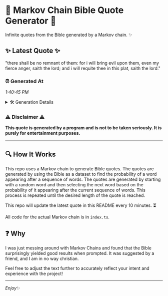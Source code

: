 # 📖 Markov Chain Bible Quote Generator 📖

Infinite quotes from the Bible generated by a Markov chain. ✨

## ✨ Latest Quote ✨
"there shall be no remnant of them: for i will bring evil upon them, even my fierce anger, saith the lord; and i will requite thee in this plat, saith the lord."

### ⏰ Generated At
*1:40:45 PM*

<details>
    <summary>🛠️ Generation Details</summary>
    <p>
        <strong>🌱 Seed:</strong> there<br>
        <strong>🔄 Iterations:</strong> 31<br>
        <strong>📜 Context History:</strong><br>[ there ]: shall<br>[ there, shall ]: be<br>[ there, shall, be ]: no<br>[ there, shall, be, no ]: remnant<br>[ there, shall, be, no, remnant ]: of<br>[ there, shall, be, no, remnant, of ]: them:<br>[ shall, be, no, remnant, of, them: ]: for<br>[ be, no, remnant, of, them:, for ]: i<br>[ no, remnant, of, them:, for, i ]: will<br>[ remnant, of, them:, for, i, will ]: bring<br>[ of, them:, for, i, will, bring ]: evil<br>[ them:, for, i, will, bring, evil ]: upon<br>[ for, i, will, bring, evil, upon ]: them,<br>[ i, will, bring, evil, upon, them, ]: even<br>[ will, bring, evil, upon, them,, even ]: my<br>[ bring, evil, upon, them,, even, my ]: fierce<br>[ evil, upon, them,, even, my, fierce ]: anger,<br>[ upon, them,, even, my, fierce, anger, ]: saith<br>[ them,, even, my, fierce, anger,, saith ]: the<br>[ even, my, fierce, anger,, saith, the ]: lord;<br>[ my, fierce, anger,, saith, the, lord; ]: and<br>[ fierce, anger,, saith, the, lord;, and ]: i<br>[ anger,, saith, the, lord;, and, i ]: will<br>[ saith, the, lord;, and, i, will ]: requite<br>[ the, lord;, and, i, will, requite ]: thee<br>[ lord;, and, i, will, requite, thee ]: in<br>[ and, i, will, requite, thee, in ]: this<br>[ i, will, requite, thee, in, this ]: plat,<br>[ will, requite, thee, in, this, plat, ]: saith<br>[ requite, thee, in, this, plat,, saith ]: the<br>[ thee, in, this, plat,, saith, the ]: lord.<br>
    </p>
</details>

### ⚠️ Disclaimer ⚠️
**This quote is generated by a program and is not to be taken seriously. It is purely for entertainment purposes.**

---

## 🔍 How It Works

This repo uses a Markov chain to generate Bible quotes. The quotes are generated by using the Bible as a dataset to find the probability of a word appearing after a sequence of words. The quotes are generated by starting with a random word and then selecting the next word based on the probability of it appearing after the current sequence of words. This process is repeated until the desired length of the quote is reached.

This repo will update the latest quote in this README every 10 minutes. ⏳

All code for the actual Markov chain is in `index.ts`.

## ❓ Why

I was just messing around with Markov Chains and found that the Bible surprisingly yielded good results when prompted. 
It was suggested by a friend, and I am in no way christian.

Feel free to adjust the text further to accurately reflect your intent and experience with the project!

---

*Enjoy*✨
